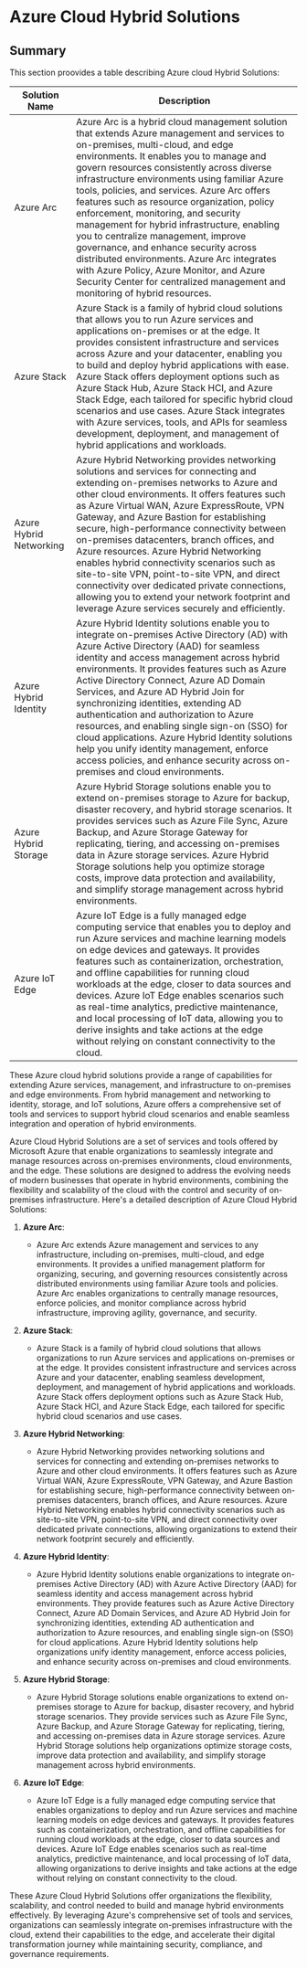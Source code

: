 # Azure Cloud Hybrid Solutions

## Summary

This section proovides a table describing Azure cloud Hybrid Solutions:

| Solution Name             | Description                                                                                                                                                                                                                                                                                                                                                                                                                                                                                                                                                                                                                                                                                                        |
|---------------------------|----------------------------------------------------------------------------------------------------------------------------------------------------------------------------------------------------------------------------------------------------------------------------------------------------------------------------------------------------------------------------------------------------------------------------------------------------------------------------------------------------------------------------------------------------------------------------------------------------------------------------------------------------------------------------------------------------------------|
| Azure Arc                 | Azure Arc is a hybrid cloud management solution that extends Azure management and services to on-premises, multi-cloud, and edge environments. It enables you to manage and govern resources consistently across diverse infrastructure environments using familiar Azure tools, policies, and services. Azure Arc offers features such as resource organization, policy enforcement, monitoring, and security management for hybrid infrastructure, enabling you to centralize management, improve governance, and enhance security across distributed environments. Azure Arc integrates with Azure Policy, Azure Monitor, and Azure Security Center for centralized management and monitoring of hybrid resources. |
| Azure Stack               | Azure Stack is a family of hybrid cloud solutions that allows you to run Azure services and applications on-premises or at the edge. It provides consistent infrastructure and services across Azure and your datacenter, enabling you to build and deploy hybrid applications with ease. Azure Stack offers deployment options such as Azure Stack Hub, Azure Stack HCI, and Azure Stack Edge, each tailored for specific hybrid cloud scenarios and use cases. Azure Stack integrates with Azure services, tools, and APIs for seamless development, deployment, and management of hybrid applications and workloads. |
| Azure Hybrid Networking   | Azure Hybrid Networking provides networking solutions and services for connecting and extending on-premises networks to Azure and other cloud environments. It offers features such as Azure Virtual WAN, Azure ExpressRoute, VPN Gateway, and Azure Bastion for establishing secure, high-performance connectivity between on-premises datacenters, branch offices, and Azure resources. Azure Hybrid Networking enables hybrid connectivity scenarios such as site-to-site VPN, point-to-site VPN, and direct connectivity over dedicated private connections, allowing you to extend your network footprint and leverage Azure services securely and efficiently. |
| Azure Hybrid Identity     | Azure Hybrid Identity solutions enable you to integrate on-premises Active Directory (AD) with Azure Active Directory (AAD) for seamless identity and access management across hybrid environments. It provides features such as Azure Active Directory Connect, Azure AD Domain Services, and Azure AD Hybrid Join for synchronizing identities, extending AD authentication and authorization to Azure resources, and enabling single sign-on (SSO) for cloud applications. Azure Hybrid Identity solutions help you unify identity management, enforce access policies, and enhance security across on-premises and cloud environments. |
| Azure Hybrid Storage      | Azure Hybrid Storage solutions enable you to extend on-premises storage to Azure for backup, disaster recovery, and hybrid storage scenarios. It provides services such as Azure File Sync, Azure Backup, and Azure Storage Gateway for replicating, tiering, and accessing on-premises data in Azure storage services. Azure Hybrid Storage solutions help you optimize storage costs, improve data protection and availability, and simplify storage management across hybrid environments.                                                                                                                                                                           |
| Azure IoT Edge            | Azure IoT Edge is a fully managed edge computing service that enables you to deploy and run Azure services and machine learning models on edge devices and gateways. It provides features such as containerization, orchestration, and offline capabilities for running cloud workloads at the edge, closer to data sources and devices. Azure IoT Edge enables scenarios such as real-time analytics, predictive maintenance, and local processing of IoT data, allowing you to derive insights and take actions at the edge without relying on constant connectivity to the cloud. |

These Azure cloud hybrid solutions provide a range of capabilities for extending Azure services, management, and infrastructure to on-premises and edge environments. From hybrid management and networking to identity, storage, and IoT solutions, Azure offers a comprehensive set of tools and services to support hybrid cloud scenarios and enable seamless integration and operation of hybrid environments.

Azure Cloud Hybrid Solutions are a set of services and tools offered by Microsoft Azure that enable organizations to seamlessly integrate and manage resources across on-premises environments, cloud environments, and the edge. These solutions are designed to address the evolving needs of modern businesses that operate in hybrid environments, combining the flexibility and scalability of the cloud with the control and security of on-premises infrastructure. Here's a detailed description of Azure Cloud Hybrid Solutions:

1. **Azure Arc**:
   - Azure Arc extends Azure management and services to any infrastructure, including on-premises, multi-cloud, and edge environments. It provides a unified management platform for organizing, securing, and governing resources consistently across distributed environments using familiar Azure tools and policies. Azure Arc enables organizations to centrally manage resources, enforce policies, and monitor compliance across hybrid infrastructure, improving agility, governance, and security.

2. **Azure Stack**:
   - Azure Stack is a family of hybrid cloud solutions that allows organizations to run Azure services and applications on-premises or at the edge. It provides consistent infrastructure and services across Azure and your datacenter, enabling seamless development, deployment, and management of hybrid applications and workloads. Azure Stack offers deployment options such as Azure Stack Hub, Azure Stack HCI, and Azure Stack Edge, each tailored for specific hybrid cloud scenarios and use cases.

3. **Azure Hybrid Networking**:
   - Azure Hybrid Networking provides networking solutions and services for connecting and extending on-premises networks to Azure and other cloud environments. It offers features such as Azure Virtual WAN, Azure ExpressRoute, VPN Gateway, and Azure Bastion for establishing secure, high-performance connectivity between on-premises datacenters, branch offices, and Azure resources. Azure Hybrid Networking enables hybrid connectivity scenarios such as site-to-site VPN, point-to-site VPN, and direct connectivity over dedicated private connections, allowing organizations to extend their network footprint securely and efficiently.

4. **Azure Hybrid Identity**:
   - Azure Hybrid Identity solutions enable organizations to integrate on-premises Active Directory (AD) with Azure Active Directory (AAD) for seamless identity and access management across hybrid environments. They provide features such as Azure Active Directory Connect, Azure AD Domain Services, and Azure AD Hybrid Join for synchronizing identities, extending AD authentication and authorization to Azure resources, and enabling single sign-on (SSO) for cloud applications. Azure Hybrid Identity solutions help organizations unify identity management, enforce access policies, and enhance security across on-premises and cloud environments.

5. **Azure Hybrid Storage**:
   - Azure Hybrid Storage solutions enable organizations to extend on-premises storage to Azure for backup, disaster recovery, and hybrid storage scenarios. They provide services such as Azure File Sync, Azure Backup, and Azure Storage Gateway for replicating, tiering, and accessing on-premises data in Azure storage services. Azure Hybrid Storage solutions help organizations optimize storage costs, improve data protection and availability, and simplify storage management across hybrid environments.

6. **Azure IoT Edge**:
   - Azure IoT Edge is a fully managed edge computing service that enables organizations to deploy and run Azure services and machine learning models on edge devices and gateways. It provides features such as containerization, orchestration, and offline capabilities for running cloud workloads at the edge, closer to data sources and devices. Azure IoT Edge enables scenarios such as real-time analytics, predictive maintenance, and local processing of IoT data, allowing organizations to derive insights and take actions at the edge without relying on constant connectivity to the cloud.

These Azure Cloud Hybrid Solutions offer organizations the flexibility, scalability, and control needed to build and manage hybrid environments effectively. By leveraging Azure's comprehensive set of tools and services, organizations can seamlessly integrate on-premises infrastructure with the cloud, extend their capabilities to the edge, and accelerate their digital transformation journey while maintaining security, compliance, and governance requirements.
